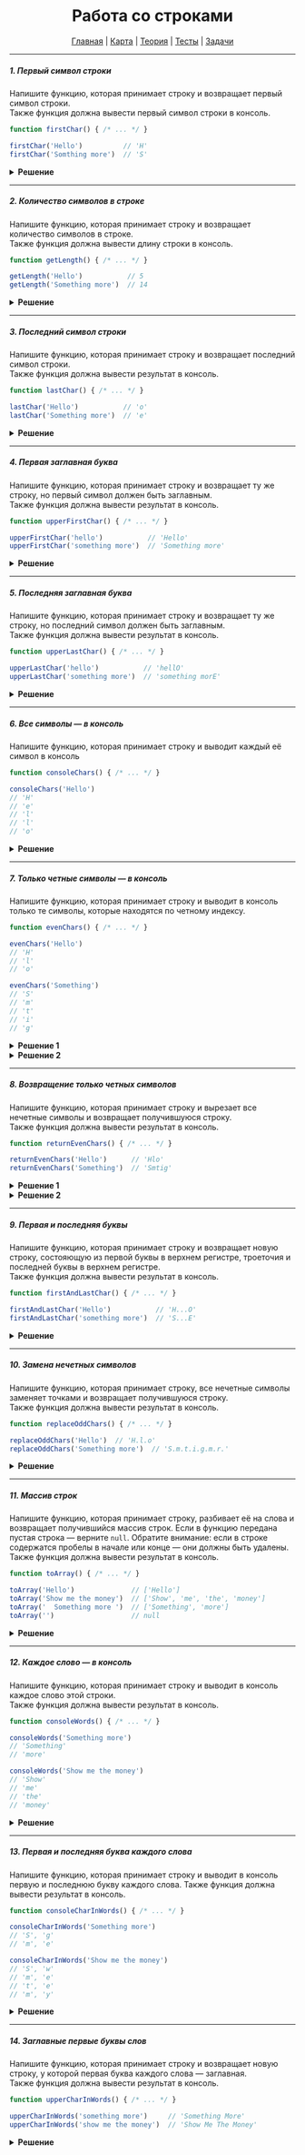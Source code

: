<div align="center">

# Работа со строками

[Главная](https://github.com/dollaween/junior-roadmap/)
|
[Карта](/roadmap/README.md)
|
[Теория](/theory/README.md)
|
[Тесты](/tests/README.md)
|
[Задачи](/tasks/README.md)

</div>

---

##### 1. Первый символ строки

Напишите функцию, которая принимает строку и возвращает первый символ строки.  
Также функция должна вывести первый символ строки в консоль.

```js
function firstChar() { /* ... */ }

firstChar('Hello')          // 'H'
firstChar('Somthing more')  // 'S'
```

<details><summary><b>Решение</b></summary>
<p>

```js
function firstChar(str) {
  const result = str[0]
  console.log(result)
  return result
}
```

</p>
</details>


---

##### 2. Количество символов в строке

Напишите функцию, которая принимает строку и возвращает количество символов в строке.  
Также функция должна вывести длину строки в консоль.

```js
function getLength() { /* ... */ }

getLength('Hello')           // 5
getLength('Something more')  // 14
```

<details><summary><b>Решение</b></summary>
<p>

```js
function getLength(str) {
  const result = str.length
  console.log(result)
  return result
}
```

</p>
</details>

---

##### 3. Последний символ строки

Напишите функцию, которая принимает строку и возвращает последний символ строки.  
Также функция должна вывести результат в консоль.

```js
function lastChar() { /* ... */ }

lastChar('Hello')           // 'o'
lastChar('Something more')  // 'e'
```

<details><summary><b>Решение</b></summary>
<p>

```js
function lastChar(str) {
  const length = str.length
  const result = str[length - 1]
  console.log(result)
  return result
}
```

</p>
</details>

---

##### 4. Первая заглавная буква

Напишите функцию, которая принимает строку и возвращает ту же строку, но первый символ должен быть заглавным.  
Также функция должна вывести результат в консоль.

```js
function upperFirstChar() { /* ... */ }

upperFirstChar('hello')           // 'Hello'
upperFirstChar('something more')  // 'Something more'
```

<details><summary><b>Решение</b></summary>
<p>

```js
function upperFirstChar(str) {
  const firstChar = str[0].toUpperCase()
  const restChars = str.slice(1)
  const result = firstChar + restChars
  console.log(result)
  return result
}
```

</p>
</details>

---

##### 5. Последняя заглавная буква

Напишите функцию, которая принимает строку и возвращает ту же строку, но последний символ должен быть заглавным.  
Также функция должна вывести результат в консоль.

```js
function upperLastChar() { /* ... */ }

upperLastChar('hello')           // 'hellO'
upperLastChar('something more')  // 'something morE'
```

<details><summary><b>Решение</b></summary>
<p>

```js
function upperLastChar(str) {
  const lastChar = str[str.length - 1].toUpperCase()
  const restChars = str.slice(0, str.length - 1)
  const result = restChars + lastChar
  console.log(result)
  return result
}
```

</p>
</details>

---

##### 6. Все символы — в консоль

Напишите функцию, которая принимает строку и выводит каждый её символ в консоль

```js
function consoleChars() { /* ... */ }

consoleChars('Hello')
// 'H'
// 'e'
// 'l'
// 'l'
// 'o'
```

<details><summary><b>Решение</b></summary>
<p>

```js
function consoleChars(str) {
  for (let i = 0; i < str.length; i++) {
    console.log(str[i])
  }
}
```

</p>
</details>

---

##### 7. Только четные символы — в консоль

Напишите функцию, которая принимает строку и выводит в консоль только те символы, которые находятся по четному индексу.

```js
function evenChars() { /* ... */ }

evenChars('Hello')
// 'H'
// 'l'
// 'o'

evenChars('Something')
// 'S'
// 'm'
// 't'
// 'i'
// 'g'
```

<details><summary><b>Решение 1</b></summary>
<p>

```js
function evenChars(str) {
  for (let i = 0; i < str.length; i++) {
    if (i % 2 === 0) {
      console.log(str[i])
    }
  }
}
```

</p>
</details>

<details><summary><b>Решение 2</b></summary>
<p>

```js
function evenChars(str) {
  for (let i = 0; i < str.length; i += 2) {
    console.log(str[i])
  }
}
```

</p>
</details>

---

##### 8. Возвращение только четных символов

Напишите функцию, которая принимает строку и вырезает все нечетные символы и возвращает получившуюся строку.  
Также функция должна вывести результат в консоль.

```js
function returnEvenChars() { /* ... */ }

returnEvenChars('Hello')      // 'Hlo'
returnEvenChars('Something')  // 'Smtig'
```

<details><summary><b>Решение 1</b></summary>
<p>

```js
function returnEvenChars(str) {
  let result = ''

  for (let i = 0; i < str.length; i++) {
    if (i % 2 === 0) {
      result += str[i]
    }
  }
  
  console.log(result)

  return result
}
```

</p>
</details>

<details><summary><b>Решение 2</b></summary>
<p>

```js
function returnEvenChars(str) {
  let result = ''

  for (let i = 0; i < str.length; i += 2) {
    result += str[i]
  }
  
  console.log(result)

  return result
}
```

</p>
</details>

---

##### 9. Первая и последняя буквы

Напишите функцию, которая принимает строку и возвращает новую строку, состояющую из первой буквы в верхнем регистре, троеточия и последней буквы в верхнем регистре.  
Также функция должна вывести результат в консоль.

```js
function firstAndLastChar() { /* ... */ }

firstAndLastChar('Hello')           // 'H...O'
firstAndLastChar('something more')  // 'S...E'
```

<details><summary><b>Решение</b></summary>
<p>

```js
function firstAndLastChar(str) {
  const firstChar = str[0].toUpperCase()
  const lastChar = str[str.length - 1].toUpperCase()
  const result = firstChar + '...' + lastChar

  console.log(result)

  return result
}
```

</p>
</details>

---

##### 10. Замена нечетных символов

Напишите функцию, которая принимает строку, все нечетные символы заменяет точками и возвращает получившуюся строку.  
Также функция должна вывести результат в консоль.

```js
function replaceOddChars() { /* ... */ }

replaceOddChars('Hello')  // 'H.l.o'
replaceOddChars('Something more')  // 'S.m.t.i.g.m.r.'
```

<details><summary><b>Решение</b></summary>
<p>

```js
function replaceOddChars(str) {
  let result = ''
  
  for (let i = 0; i < str.length; i++) {
    if (i % 2 === 0) {
      result += str[i]
    } else {
      result += '.'
    }
  }
  
  console.log(result)
  
  return result
}
```

</p>
</details>

---

##### 11. Массив строк

Напишите функцию, которая принимает строку, разбивает её на слова и возвращает получившийся массив строк. Если в функцию передана пустая строка — верните `null`. Обратите внимание: если в строке содержатся пробелы в начале или конце — они должны быть удалены.    
Также функция должна вывести результат в консоль.

```js
function toArray() { /* ... */ }

toArray('Hello')              // ['Hello']
toArray('Show me the money')  // ['Show', 'me', 'the', 'money']
toArray('  Something more ')  // ['Something', 'more']
toArray('')                   // null
```

<details><summary><b>Решение</b></summary>
<p>

```js
function toArray(str) {
  if (str.length === 0) {
    return null
  }

  const trimmedStr = str.trim()
  const result = trimmedStr.split(' ')
  console.log(result)
  return result
}
```

</p>
</details>

---

##### 12. Каждое слово — в консоль

Напишите функцию, которая принимает строку и выводит в консоль каждое слово этой строки.  
Также функция должна вывести результат в консоль.

```js
function consoleWords() { /* ... */ }

consoleWords('Something more')
// 'Something'
// 'more'

consoleWords('Show me the money')
// 'Show'
// 'me'
// 'the'
// 'money'
```

<details><summary><b>Решение</b></summary>
<p>

```js
function consoleWords(str) {
  const arr = str.split(' ')

  for (let i = 0; i < arr.length; i++) {
    console.log(arr[i])
  }
}
```

</p>
</details>

---

##### 13. Первая и последняя буква каждого слова

Напишите функцию, которая принимает строку и выводит в консоль первую и последнюю букву каждого слова.
Также функция должна вывести результат в консоль.

```js
function consoleCharInWords() { /* ... */ }

consoleCharInWords('Something more')
// 'S', 'g'
// 'm', 'e'

consoleCharInWords('Show me the money')
// 'S', 'w'
// 'm', 'e'
// 't', 'e'
// 'm', 'y'
```

<details><summary><b>Решение</b></summary>
<p>

```js
function consoleCharInWords(str) {
  const arr = str.split(' ')
  
  for (let i = 0; i < str.length; i++) {
    const firstChar = arr[i][0]
    const length = arr[i].length
    const lastChar = arr[i][length - 1]
    console.log(firstChar, lastChar)
  }
}
```

</p>
</details>


---

##### 14. Заглавные первые буквы слов

Напишите функцию, которая принимает строку и возвращает новую строку, у которой первая буква каждого слова — заглавная.  
Также функция должна вывести результат в консоль.

```js
function upperCharInWords() { /* ... */ }

upperCharInWords('something more')     // 'Something More'
upperCharInWords('show me the money')  // 'Show Me The Money'
```

<details><summary><b>Решение</b></summary>
<p>

```js
function upperCharInWords(str) {
  const arr = str.split(' ')

  for (let i = 0; i < arr.length; i++) {
    arr[i] = arr[i][0].toUpperCase() + arr[i].slice(1)
  }

  const result = arr.join(' ')
  console.log(result)

  return result
}
```

</p>
</details>




























